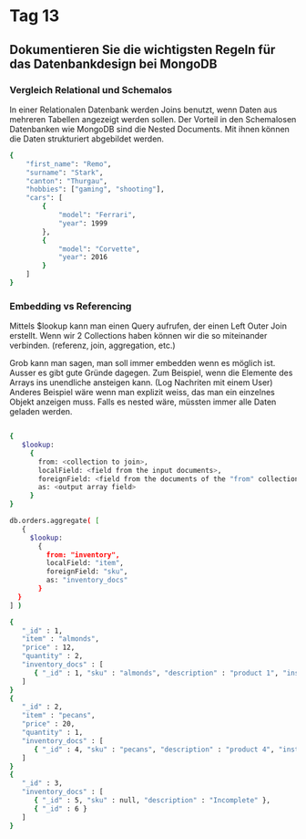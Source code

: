 # Tag 13

## Dokumentieren Sie die wichtigsten Regeln für das Datenbankdesign bei MongoDB

### Vergleich Relational und Schemalos

In einer Relationalen Datenbank werden Joins benutzt, wenn Daten aus mehreren Tabellen angezeigt werden sollen. Der Vorteil in den Schemalosen Datenbanken wie MongoDB sind die Nested Documents.
Mit ihnen können die Daten strukturiert abgebildet werden.

```bash
{
    "first_name": "Remo",
    "surname": "Stark",
    "canton": "Thurgau",
    "hobbies": ["gaming", "shooting"],
    "cars": [
        {
            "model": "Ferrari",
            "year": 1999
        },
        {
            "model": "Corvette",
            "year": 2016
        }
    ]
}
```

### Embedding vs Referencing

Mittels $lookup kann man einen Query aufrufen, der einen Left Outer Join erstellt.
Wenn wir 2 Collections haben können wir die so miteinander verbinden. (referenz, join, aggregation, etc.)

Grob kann man sagen, man soll immer embedden wenn es möglich ist.  
Ausser es gibt gute Gründe dagegen. Zum Beispiel, wenn die Elemente des Arrays ins unendliche ansteigen kann. (Log Nachriten mit einem User)
Anderes Beispiel wäre wenn man explizit weiss, das man ein einzelnes Objekt anzeigen muss. Falls es nested wäre, müssten immer alle Daten geladen werden.

```bash

{
   $lookup:
     {
       from: <collection to join>,
       localField: <field from the input documents>,
       foreignField: <field from the documents of the "from" collection>,
       as: <output array field>
     }
}

db.orders.aggregate( [
   {
     $lookup:
       {
         from: "inventory",
         localField: "item",
         foreignField: "sku",
         as: "inventory_docs"
       }
  }
] )

{
   "_id" : 1,
   "item" : "almonds",
   "price" : 12,
   "quantity" : 2,
   "inventory_docs" : [
      { "_id" : 1, "sku" : "almonds", "description" : "product 1", "instock" : 120 }
   ]
}
{
   "_id" : 2,
   "item" : "pecans",
   "price" : 20,
   "quantity" : 1,
   "inventory_docs" : [
      { "_id" : 4, "sku" : "pecans", "description" : "product 4", "instock" : 70 }
   ]
}
{
   "_id" : 3,
   "inventory_docs" : [
      { "_id" : 5, "sku" : null, "description" : "Incomplete" },
      { "_id" : 6 }
   ]
}

```
